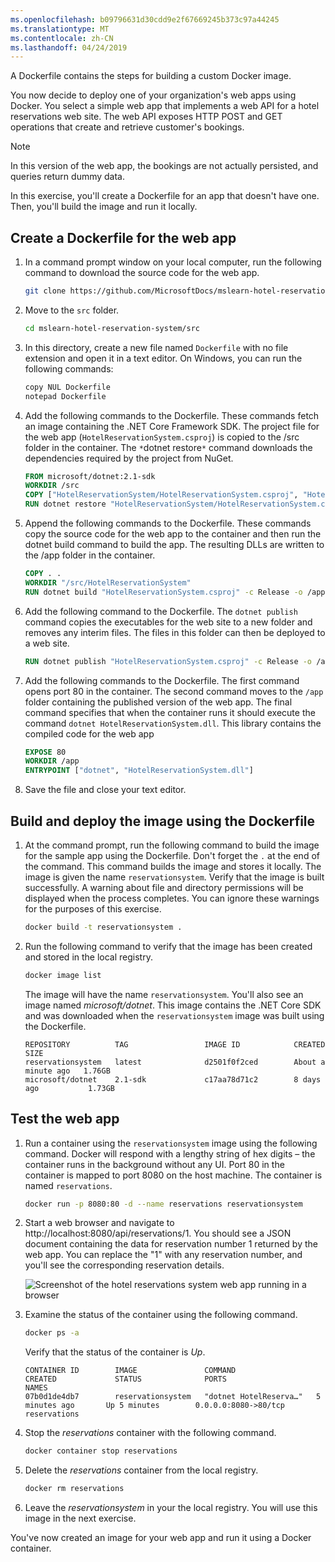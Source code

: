 ```yaml
---
ms.openlocfilehash: b09796631d30cdd9e2f67669245b373c97a44245
ms.translationtype: MT
ms.contentlocale: zh-CN
ms.lasthandoff: 04/24/2019
---
```

A Dockerfile contains the steps for building a custom Docker image.

You now decide to deploy one of your organization's web apps using Docker. You select a simple web app that implements a web API for a hotel reservations web site. The web API exposes HTTP POST and GET operations that create and retrieve customer's bookings.

> [!NOTE]
> In this version of the web app, the bookings are not actually persisted, and queries return dummy data.

In this exercise, you'll create a Dockerfile for an app that doesn't have one. Then, you'll build the image and run it locally.

## <a name="create-a-dockerfile-for-the-web-app"></a>Create a Dockerfile for the web app

1. In a command prompt window on your local computer, run the following command to download the source code for the web app.

    ```bash
    git clone https://github.com/MicrosoftDocs/mslearn-hotel-reservation-system.git
    ```

2. Move to the `src` folder.

    ```bash
    cd mslearn-hotel-reservation-system/src
    ```

3. In this directory, create a new file named `Dockerfile` with no file extension and open it in a text editor. On Windows, you can run the following commands:

    ```bash
    copy NUL Dockerfile
    notepad Dockerfile
    ```

4. Add the following commands to the Dockerfile. These commands fetch an image containing the .NET Core Framework SDK. The project file for the web app (`HotelReservationSystem.csproj`) is copied to the /src folder in the container. The `*`dotnet restore`*` command downloads the dependencies required by the project from NuGet.

    ```Dockerfile
    FROM microsoft/dotnet:2.1-sdk
    WORKDIR /src
    COPY ["HotelReservationSystem/HotelReservationSystem.csproj", "HotelReservationSystem/"]
    RUN dotnet restore "HotelReservationSystem/HotelReservationSystem.csproj"
    ```

5. Append the following commands to the Dockerfile. These commands copy the source code for the web app to the container and then run the dotnet build command to build the app. The resulting DLLs are written to the /app folder in the container.

    ```Dockerfile
    COPY . .
    WORKDIR "/src/HotelReservationSystem"
    RUN dotnet build "HotelReservationSystem.csproj" -c Release -o /app
    ```

6. Add the following command to the Dockerfile. The `dotnet publish` command copies the executables for the web site to a new folder and removes any interim files. The files in this folder can then be deployed to a web site.

    ```Dockerfile
    RUN dotnet publish "HotelReservationSystem.csproj" -c Release -o /app
    ```

7. Add the following commands to the Dockerfile. The first command opens port 80 in the container. The second command moves to the `/app` folder containing the published version of the web app. The final command specifies that when the container runs it should execute the command `dotnet HotelReservationSystem.dll`. This library contains the compiled code for the web app

    ```Dockerfile
    EXPOSE 80
    WORKDIR /app
    ENTRYPOINT ["dotnet", "HotelReservationSystem.dll"]
    ```

8. Save the file and close your text editor.

## <a name="build-and-deploy-the-image-using-the-dockerfile"></a>Build and deploy the image using the Dockerfile

1. At the command prompt, run the following command to build the image for the sample app using the Dockerfile. Don't forget the `.` at the end of the command. This command builds the image and stores it locally. The image is given the name `reservationsystem`. Verify that the image is built successfully. A warning about file and directory permissions will be displayed when the process completes. You can ignore these warnings for the purposes of this exercise.

    ```bash
    docker build -t reservationsystem .
    ```

1. Run the following command to verify that the image has been created and stored in the local registry. 

    ```bash
    docker image list
    ```

    The image will have the name `reservationsystem`. You'll also see an image named *microsoft/dotnet*. This image contains the .NET Core SDK and was downloaded when the `reservationsystem` image was built using the Dockerfile.

    ```console
    REPOSITORY          TAG                 IMAGE ID            CREATED              SIZE
    reservationsystem   latest              d2501f0f2ced        About a minute ago   1.76GB
    microsoft/dotnet    2.1-sdk             c17aa78d71c2        8 days ago           1.73GB
    ```

## <a name="test-the-web-app"></a>Test the web app

1. Run a container using the `reservationsystem` image using the following command. Docker will respond with a lengthy string of hex digits – the container runs in the background without any UI. Port 80 in the container is mapped to port 8080 on the host machine. The container is named `reservations`.

    ```bash
    docker run -p 8080:80 -d --name reservations reservationsystem
    ```

1. Start a web browser and navigate to http://localhost:8080/api/reservations/1. You should see a JSON document containing the data for reservation number 1 returned by the web app. You can replace the "1" with any reservation number, and you'll see the corresponding reservation details.

    ![Screenshot of the hotel reservations system web app running in a browser](../media/5-hotel-web-app.png)

1. Examine the status of the container using the following command.

    ```bash
    docker ps -a
    ```

     Verify that the status of the container is *Up*.

    ```console
    CONTAINER ID        IMAGE               COMMAND                  CREATED             STATUS              PORTS                  NAMES
    07b0d1de4db7        reservationsystem   "dotnet HotelReserva…"   5 minutes ago       Up 5 minutes        0.0.0.0:8080->80/tcp   reservations
    ```

1. Stop the *reservations* container with the following command.

    ```bash
    docker container stop reservations
    ```

1. Delete the *reservations* container from the local registry.

    ```bash
    docker rm reservations
    ```

1. Leave the *reservationsystem* in your the local registry. You will use this image in the next exercise.

You've now created an image for your web app and run it using a Docker container.